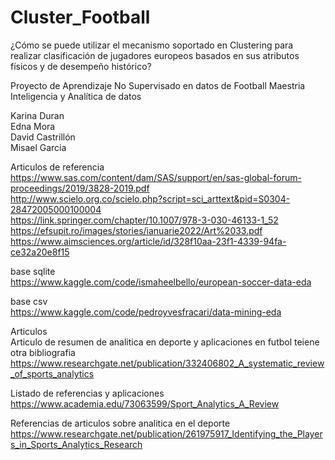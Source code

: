 # Cluster_Football

¿Cómo se puede utilizar el mecanismo soportado en Clustering para realizar clasificación de jugadores europeos basados en sus atributos físicos y de desempeño histórico?

Proyecto de Aprendizaje No Supervisado en datos de Football
Maestria Inteligencia y Analítica de datos

Karina Duran </br>
Edna Mora </br>
David Castrillón </br>
Misael Garcia </br>

Articulos de referencia </br>
https://www.sas.com/content/dam/SAS/support/en/sas-global-forum-proceedings/2019/3828-2019.pdf </br>
http://www.scielo.org.co/scielo.php?script=sci_arttext&pid=S0304-28472005000100004 </br>
https://link.springer.com/chapter/10.1007/978-3-030-46133-1_52 </br> 
https://efsupit.ro/images/stories/ianuarie2022/Art%2033.pdf </br>
https://www.aimsciences.org/article/id/328f10aa-23f1-4339-94fa-ce32a20e8f15 </br>

base sqlite </br>
https://www.kaggle.com/code/ismaheelbello/european-soccer-data-eda </br>

base csv </br>
https://www.kaggle.com/code/pedroyvesfracari/data-mining-eda </br>

Articulos </br>
Articulo de resumen de analitica en deporte y aplicaciones en futbol teiene otra bibliografia </br>
https://www.researchgate.net/publication/332406802_A_systematic_review_of_sports_analytics </br>

Listado de referencias y aplicaciones </br>
https://www.academia.edu/73063599/Sport_Analytics_A_Review </br>

Referencias de articulos sobre analitica en el deporte</br>
https://www.researchgate.net/publication/261975917_Identifying_the_Players_in_Sports_Analytics_Research</br>

